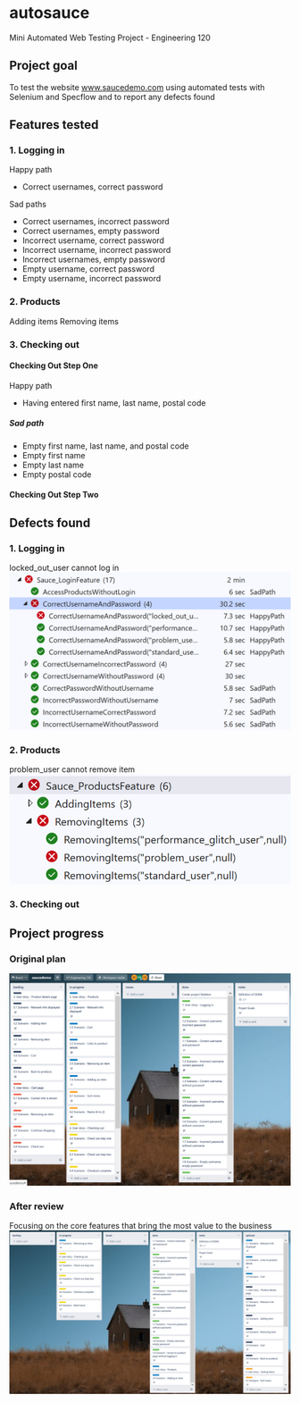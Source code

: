 # autosauce
Mini Automated Web Testing Project - Engineering 120

## Project goal
To test the website www.saucedemo.com using automated tests with Selenium and Specflow and to report any defects found

## Features tested

### 1. Logging in

Happy path
- Correct usernames, correct password

Sad paths
- Correct usernames, incorrect password
- Correct usernames, empty password
- Incorrect username, correct password
- Incorrect username, incorrect password
- Incorrect usernames, empty password
- Empty username, correct password
- Empty username, incorrect password


### 2. Products

Adding items
Removing items


### 3. Checking out
#### Checking Out Step One

Happy path
- Having entered first name, last name, postal code

##### Sad path
- Empty first name, last name, and postal code
- Empty first name
- Empty last name
- Empty postal code

#### Checking Out Step Two


## Defects found

### 1. Logging in
locked_out_user cannot log in
![pic1](pic1.png)

### 2. Products
problem_user cannot remove item
![pic2](pic2.png)

### 3. Checking out


## Project progress

### Original plan
![pic3](pic3.png)

### After review
Focusing on the core features that bring the most value to the business
![pic4](pic4.png)


